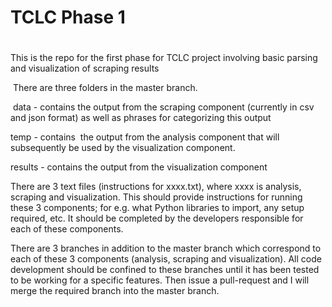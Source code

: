 # TCLC Phase 1
#
This is the repo for the first phase for TCLC project
involving basic parsing and visualization of scraping results

 There are three folders in the master branch.   
 
 data - contains the output from the scraping component (currently in csv and json format) as well as phrases for categorizing this  output  
 
 temp - contains  the output from the analysis component that will subsequently be used by the visualization component.  
 
 results - contains the output from the visualization component

 
There are 3 text files (instructions for xxxx.txt), where xxxx is analysis, scraping and visualization. This should provide instructions for running these 3 components; for e.g. what Python libraries to import, any setup required, etc. It should be completed by the developers responsible for each of these components.
 
 There are 3 branches in addition to the master branch which correspond to each of these 3 components (analysis, scraping and visualization). All code development should be confined to these branches until it has been tested to be working for a specific features. Then issue a pull-request and I will merge the required branch into the master branch. 

